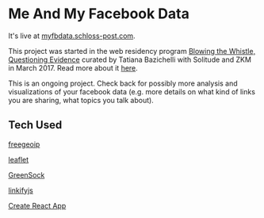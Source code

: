 # Me And My Facebook Data

It's live at [myfbdata.schloss-post.com](http://myfbdata.schloss-post.com).

This project was started in the web residency program [Blowing the Whistle, Questioning Evidence](http://webresidencies-solitude-zkm.com) curated by Tatiana Bazichelli with Solitude and ZKM in March 2017. Read more about it [here](https://schloss-post.com/category/me-and-my-facebook-data/).

This is an ongoing project. Check back for possibly more analysis and visualizations of your facebook data (e.g. more details on what kind of links you are sharing, what topics you talk about).

## Tech Used

[freegeoip](https://github.com/fiorix/freegeoip)

[leaflet](https://github.com/Leaflet/Leaflet)

[GreenSock](https://github.com/greensock/GreenSock-JS)

[linkifyjs](https://github.com/SoapBox/linkifyjs/)

[Create React App](https://github.com/facebookincubator/create-react-app)
